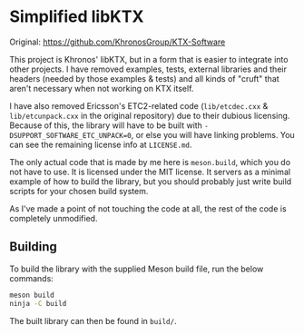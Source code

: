 Simplified libKTX
=================

Original: https://github.com/KhronosGroup/KTX-Software

This project is Khronos' libKTX, but in a form that is easier to integrate into
other projects. I have removed examples, tests, external libraries and their
headers (needed by those examples & tests) and all kinds of "cruft" that aren't
necessary when not working on KTX itself.

I have also removed Ericsson's ETC2-related code (`lib/etcdec.cxx` &
`lib/etcunpack.cxx` in the original repository) due to their dubious licensing.
Because of this, the library will have to be built with 
`-DSUPPORT_SOFTWARE_ETC_UNPACK=0`, or else you will have linking problems.
You can see the remaining license info at `LICENSE.md`.

The only actual code that is made by me here is `meson.build`, which you do not
have to use. It is licensed under the MIT license. It servers as a minimal
example of how to build the library, but you should probably just write build
scripts for your chosen build system.

As I've made a point of not touching the code at all, the rest of the code is
completely unmodified.

## Building

To build the library with the supplied Meson build file, run the below commands:

```sh
meson build
ninja -C build
```

The built library can then be found in `build/`.
